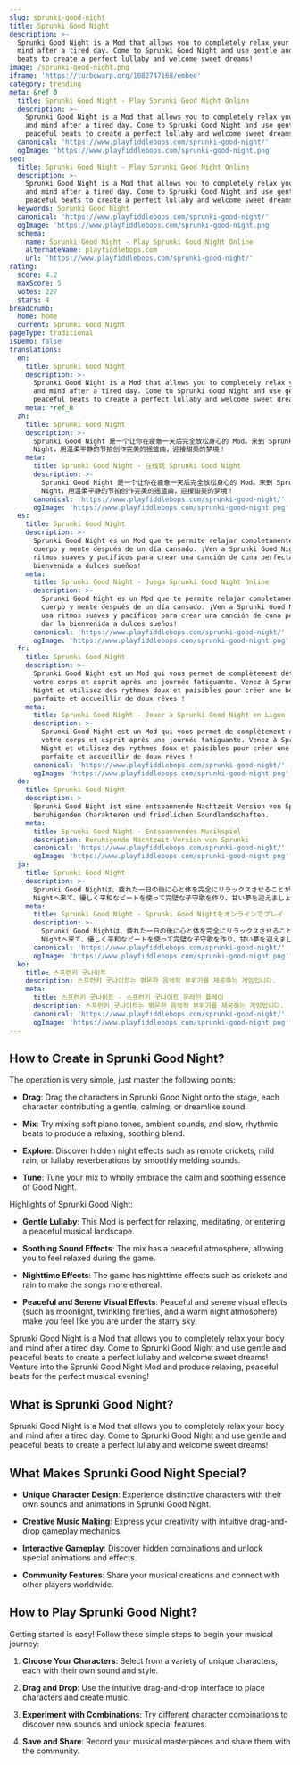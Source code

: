 ```yaml
---
slug: sprunki-good-night
title: Sprunki Good Night
description: >-
  Sprunki Good Night is a Mod that allows you to completely relax your body and
  mind after a tired day. Come to Sprunki Good Night and use gentle and peaceful
  beats to create a perfect lullaby and welcome sweet dreams!
image: /sprunki-good-night.png
iframe: 'https://turbowarp.org/1082747168/embed'
category: trending
meta: &ref_0
  title: Sprunki Good Night - Play Sprunki Good Night Online
  description: >-
    Sprunki Good Night is a Mod that allows you to completely relax your body
    and mind after a tired day. Come to Sprunki Good Night and use gentle and
    peaceful beats to create a perfect lullaby and welcome sweet dreams!
  canonical: 'https://www.playfiddlebops.com/sprunki-good-night/'
  ogImage: 'https://www.playfiddlebops.com/sprunki-good-night.png'
seo:
  title: Sprunki Good Night - Play Sprunki Good Night Online
  description: >-
    Sprunki Good Night is a Mod that allows you to completely relax your body
    and mind after a tired day. Come to Sprunki Good Night and use gentle and
    peaceful beats to create a perfect lullaby and welcome sweet dreams!
  keywords: Sprunki Good Night
  canonical: 'https://www.playfiddlebops.com/sprunki-good-night/'
  ogImage: 'https://www.playfiddlebops.com/sprunki-good-night.png'
  schema:
    name: Sprunki Good Night - Play Sprunki Good Night Online
    alternateName: playfiddlebops.com
    url: 'https://www.playfiddlebops.com/sprunki-good-night/'
rating:
  score: 4.2
  maxScore: 5
  votes: 227
  stars: 4
breadcrumb:
  home: home
  current: Sprunki Good Night
pageType: traditional
isDemo: false
translations:
  en:
    title: Sprunki Good Night
    description: >-
      Sprunki Good Night is a Mod that allows you to completely relax your body
      and mind after a tired day. Come to Sprunki Good Night and use gentle and
      peaceful beats to create a perfect lullaby and welcome sweet dreams!
    meta: *ref_0
  zh:
    title: Sprunki Good Night
    description: >-
      Sprunki Good Night 是一个让你在疲惫一天后完全放松身心的 Mod。来到 Sprunki Good
      Night，用温柔平静的节拍创作完美的摇篮曲，迎接甜美的梦境！
    meta:
      title: Sprunki Good Night - 在线玩 Sprunki Good Night
      description: >-
        Sprunki Good Night 是一个让你在疲惫一天后完全放松身心的 Mod。来到 Sprunki Good
        Night，用温柔平静的节拍创作完美的摇篮曲，迎接甜美的梦境！
      canonical: 'https://www.playfiddlebops.com/sprunki-good-night/'
      ogImage: 'https://www.playfiddlebops.com/sprunki-good-night.png'
  es:
    title: Sprunki Good Night
    description: >-
      Sprunki Good Night es un Mod que te permite relajar completamente tu
      cuerpo y mente después de un día cansado. ¡Ven a Sprunki Good Night y usa
      ritmos suaves y pacíficos para crear una canción de cuna perfecta y dar la
      bienvenida a dulces sueños!
    meta:
      title: Sprunki Good Night - Juega Sprunki Good Night Online
      description: >-
        Sprunki Good Night es un Mod que te permite relajar completamente tu
        cuerpo y mente después de un día cansado. ¡Ven a Sprunki Good Night y
        usa ritmos suaves y pacíficos para crear una canción de cuna perfecta y
        dar la bienvenida a dulces sueños!
      canonical: 'https://www.playfiddlebops.com/sprunki-good-night/'
      ogImage: 'https://www.playfiddlebops.com/sprunki-good-night.png'
  fr:
    title: Sprunki Good Night
    description: >-
      Sprunki Good Night est un Mod qui vous permet de complètement détendre
      votre corps et esprit après une journée fatiguante. Venez à Sprunki Good
      Night et utilisez des rythmes doux et paisibles pour créer une berceuse
      parfaite et accueillir de doux rêves !
    meta:
      title: Sprunki Good Night - Jouer à Sprunki Good Night en Ligne
      description: >-
        Sprunki Good Night est un Mod qui vous permet de complètement détendre
        votre corps et esprit après une journée fatiguante. Venez à Sprunki Good
        Night et utilisez des rythmes doux et paisibles pour créer une berceuse
        parfaite et accueillir de doux rêves !
      canonical: 'https://www.playfiddlebops.com/sprunki-good-night/'
      ogImage: 'https://www.playfiddlebops.com/sprunki-good-night.png'
  de:
    title: Sprunki Good Night
    description: >
      Sprunki Good Night ist eine entspannende Nachtzeit-Version von Sprunki mit
      beruhigenden Charakteren und friedlichen Soundlandschaften.
    meta:
      title: Sprunki Good Night - Entspannendes Musikspiel
      description: Beruhigende Nachtzeit-Version von Sprunki
      canonical: 'https://www.playfiddlebops.com/sprunki-good-night/'
      ogImage: 'https://www.playfiddlebops.com/sprunki-good-night.png'
  ja:
    title: Sprunki Good Night
    description: >-
      Sprunki Good Nightは、疲れた一日の後に心と体を完全にリラックスさせることができるModです。Sprunki Good
      Nightへ来て、優しく平和なビートを使って完璧な子守歌を作り、甘い夢を迎えましょう！
    meta:
      title: Sprunki Good Night - Sprunki Good Nightをオンラインでプレイ
      description: >-
        Sprunki Good Nightは、疲れた一日の後に心と体を完全にリラックスさせることができるModです。Sprunki Good
        Nightへ来て、優しく平和なビートを使って完璧な子守歌を作り、甘い夢を迎えましょう！
      canonical: 'https://www.playfiddlebops.com/sprunki-good-night/'
      ogImage: 'https://www.playfiddlebops.com/sprunki-good-night.png'
  ko:
    title: 스프런키 굿나이트
    description: 스프런키 굿나이트는 평온한 음악적 분위기를 제공하는 게임입니다.
    meta:
      title: 스프런키 굿나이트 - 스프런키 굿나이트 온라인 플레이
      description: 스프런키 굿나이트는 평온한 음악적 분위기를 제공하는 게임입니다.
      canonical: 'https://www.playfiddlebops.com/sprunki-good-night/'
      ogImage: 'https://www.playfiddlebops.com/sprunki-good-night.png'
---
```


## How to Create in Sprunki Good Night?

The operation is very simple, just master the following points:

- **Drag**: Drag the characters in Sprunki Good Night onto the stage, each character contributing a gentle, calming, or dreamlike sound.

- **Mix**: Try mixing soft piano tones, ambient sounds, and slow, rhythmic beats to produce a relaxing, soothing blend.

- **Explore**: Discover hidden night effects such as remote crickets, mild rain, or lullaby reverberations by smoothly melding sounds.

- **Tune**: Tune your mix to wholly embrace the calm and soothing essence of Good Night.

Highlights of Sprunki Good Night:

- **Gentle Lullaby**: This Mod is perfect for relaxing, meditating, or entering a peaceful musical landscape.

- **Soothing Sound Effects**: The mix has a peaceful atmosphere, allowing you to feel relaxed during the game.

- **Nighttime Effects**: The game has nighttime effects such as crickets and rain to make the songs more ethereal.

- **Peaceful and Serene Visual Effects**: Peaceful and serene visual effects (such as moonlight, twinkling fireflies, and a warm night atmosphere) make you feel like you are under the starry sky.

Sprunki Good Night is a Mod that allows you to completely relax your body and mind after a tired day. Come to Sprunki Good Night and use gentle and peaceful beats to create a perfect lullaby and welcome sweet dreams! Venture into the Sprunki Good Night Mod and produce relaxing, peaceful beats for the perfect musical evening!

## What is Sprunki Good Night?

Sprunki Good Night is a Mod that allows you to completely relax your body and mind after a tired day. Come to Sprunki Good Night and use gentle and peaceful beats to create a perfect lullaby and welcome sweet dreams!

## What Makes Sprunki Good Night Special?

- **Unique Character Design**: Experience distinctive characters with their own sounds and animations in Sprunki Good Night.

- **Creative Music Making**: Express your creativity with intuitive drag-and-drop gameplay mechanics.

- **Interactive Gameplay**: Discover hidden combinations and unlock special animations and effects.

- **Community Features**: Share your musical creations and connect with other players worldwide.

## How to Play Sprunki Good Night?

Getting started is easy! Follow these simple steps to begin your musical journey:

1. **Choose Your Characters**: Select from a variety of unique characters, each with their own sound and style.

1. **Drag and Drop**: Use the intuitive drag-and-drop interface to place characters and create music.

1. **Experiment with Combinations**: Try different character combinations to discover new sounds and unlock special features.

1. **Save and Share**: Record your musical masterpieces and share them with the community.
